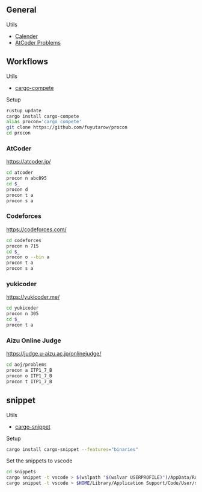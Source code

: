 ## General
Utils
- [Calender](https://competitiveprogramming.info/calendar)
- [AtCoder Problems](https://kenkoooo.com/atcoder/#/table/)

## Workflows
Utils
- [cargo-compete](https://github.com/qryxip/cargo-compete)

Setup
```sh
rustup update
cargo install cargo-compete
alias procon='cargo compete'
git clone https://github.com/fuyutarow/procon
cd procon
```

### AtCoder
https://atcoder.jp/
```sh
cd atcoder
procon n abc095
cd $_
procon d
procon t a
procon s a
```

### Codeforces
https://codeforces.com/
```sh
cd codeforces
procon n 715 
cd $_
procon o --bin a
procon t a
procon s a
```

### yukicoder
https://yukicoder.me/
```sh
cd yukicoder
procon n 305 
cd $_
procon t a
```

### Aizu Online Judge
https://judge.u-aizu.ac.jp/onlinejudge/
```sh
cd aoj/problems
procon a ITP1_7_B
procon o ITP1_7_B
procon t ITP1_7_B
```

## snippet
Utils
- [cargo-snippet](https://github.com/hatoo/cargo-snippet)

Setup
```sh
cargo install cargo-snippet --features="binaries"
```

Set the snippets to vscode
```sh
cd snippets
cargo snippet -t vscode > $(wslpath "$(wslvar USERPROFILE)")/AppData/Roaming/Code/User/snippets/rust.json 
cargo snippet -t vscode > $HOME/Library/Application Support/Code/User/snippets/rust.json
```